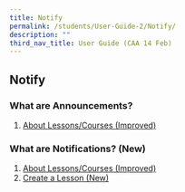 ```yaml
---
title: Notify
permalink: /students/User-Guide-2/Notify/
description: ""
third_nav_title: User Guide (CAA 14 Feb)
---
```



## Notify
### What are Announcements?
1. <a href="/user-guide/Teachers-UG/aboutlessons/" target="_blank">About Lessons/Courses (Improved)</a>

### What are Notifications? (New)
1. <a href="/user-guide/Teachers-UG/aboutlessons/" target="_blank">About Lessons/Courses (Improved)</a>
2. <a href="/user-guide/Teachers-UG/createlesson/" target="_blank">Create a Lesson (New)</a>
